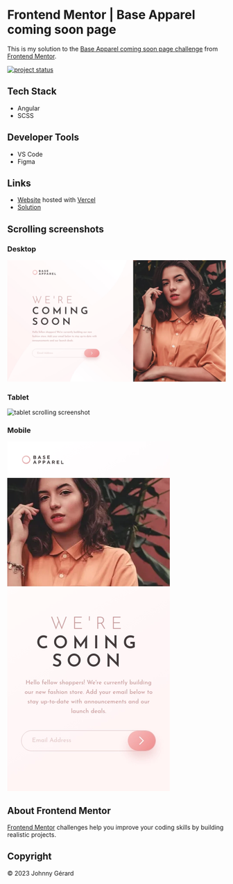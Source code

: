 # Frontend Mentor | Base Apparel coming soon page
This is my solution to the [Base Apparel coming soon page challenge](https://www.frontendmentor.io/challenges/base-apparel-coming-soon-page-5d46b47f8db8a7063f9331a0) from [Frontend Mentor](https://www.frontendmentor.io/).

[![project status](https://img.shields.io/badge/status-work%20in%20progress-red?style=for-the-badge)](https://fem-base-apparel-coming-soon-page-jgerard.vercel.app)

## Tech Stack
 - Angular
 - SCSS

## Developer Tools
 - VS Code
 - Figma

## Links
 - [Website](https://fem-base-apparel-coming-soon-page-jgerard.vercel.app) hosted with [Vercel](https://vercel.com/)
 - [Solution]()

## Scrolling screenshots
### Desktop
![desktop scrolling screenshot](screenshots/screenshot-desktop.webp)
### Tablet
![tablet scrolling screenshot](screenshots/screenshot-tablet.webp)
### Mobile
![mobile scrolling screenshot](screenshots/screenshot-mobile.webp)

## About Frontend Mentor
[Frontend Mentor](https://www.frontendmentor.io/) challenges help you improve your coding skills by building realistic projects.

## Copyright
© 2023 Johnny Gérard
